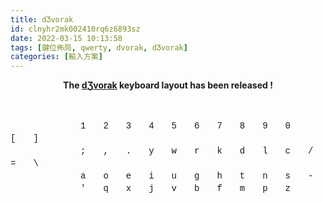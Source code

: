 ```yaml
---
title: dƷvorak
id: clnyhr2mk002410rq6z6893sz
date: 2022-03-15 10:13:58
tags: [鍵位佈局, qwerty, dvorak, dƷvorak]
categories: [輸入方案]
---
```


**<center>The [dƷvorak](https://github.com/sulfurandcu/d3vorak) keyboard layout has been released !</center>**

<br>

<p style="font-family:courier new">
　　　　　　　　1　　2　　3　　4　　5　　6　　7　　8　　9　　0　　[　　]　　 　　　　　　　<br>
　　　　　　　　;　　,　　.　　y　　w　　r　　k　　d　　l　　c　　/　　=　　\　　　　　　　<br>
　　　　　　　　a　　o　　e　　i　　u　　g　　h　　t　　n　　s　　-　　 　　 　　　　　　　<br>
　　　　　　　　'　　q　　x　　j　　v　　b　　f　　m　　p　　z　　 　　 　　 　　　　　　　<br>
</p>

<!-- more -->

<br>
